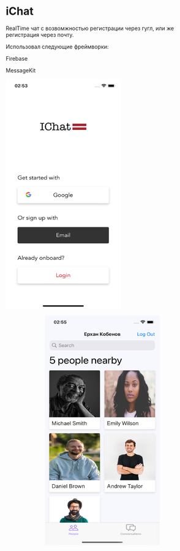 # iChat

RealTime чат с возвомжностью регистрации через гугл, или же регистрация через почту.

Использовал следующие фреймворки:

Firebase

MessageKit

<p align="left">
  <img width="300" height="600" src="https://github.com/KEZ758/iChat/blob/main/Simulator%20Screenshot%20-%20iPhone%2014%20%20-%202024-04-06%20at%2002.53.19.png">
</p>
<p align="center">
  <img width="300" height="600" src="https://github.com/KEZ758/iChat/blob/main/Simulator%20Screenshot%20-%20iPhone%2014%20%20-%202024-04-06%20at%2002.55.31.png">
</p>


